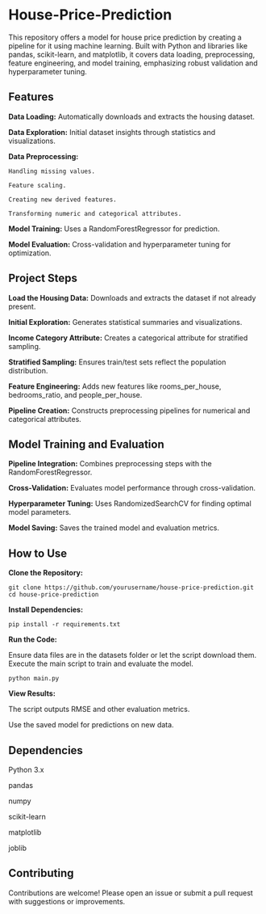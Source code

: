 # House-Price-Prediction
This repository offers a model for house price prediction by creating a pipeline for it using machine learning. Built with Python and libraries like pandas, scikit-learn, and matplotlib, it covers data loading, preprocessing, feature engineering, and model training, emphasizing robust validation and hyperparameter tuning.

## Features

**Data Loading:** Automatically downloads and extracts the housing dataset.

**Data Exploration:** Initial dataset insights through statistics and visualizations.

**Data Preprocessing:**

    Handling missing values.
    
    Feature scaling.
    
    Creating new derived features.
    
    Transforming numeric and categorical attributes.
    
**Model Training:** Uses a RandomForestRegressor for prediction.

**Model Evaluation:** Cross-validation and hyperparameter tuning for optimization.

## Project Steps
**Load the Housing Data:** Downloads and extracts the dataset if not already present.

**Initial Exploration:** Generates statistical summaries and visualizations.

**Income Category Attribute:** Creates a categorical attribute for stratified sampling.

**Stratified Sampling:** Ensures train/test sets reflect the population distribution.

**Feature Engineering:** Adds new features like rooms_per_house, bedrooms_ratio, and people_per_house.

**Pipeline Creation:** Constructs preprocessing pipelines for numerical and categorical attributes.

## Model Training and Evaluation

**Pipeline Integration:** Combines preprocessing steps with the RandomForestRegressor.

**Cross-Validation:** Evaluates model performance through cross-validation.

**Hyperparameter Tuning:** Uses RandomizedSearchCV for finding optimal model parameters.

**Model Saving:** Saves the trained model and evaluation metrics.

## How to Use

**Clone the Repository:**
   
    git clone https://github.com/yourusername/house-price-prediction.git
    cd house-price-prediction
    
**Install Dependencies:**

    pip install -r requirements.txt
    
**Run the Code:**

Ensure data files are in the datasets folder or let the script download them.
Execute the main script to train and evaluate the model.

    python main.py
    
**View Results:**

The script outputs RMSE and other evaluation metrics.

Use the saved model for predictions on new data.

## Dependencies

Python 3.x

pandas

numpy

scikit-learn

matplotlib

joblib

## Contributing

Contributions are welcome! Please open an issue or submit a pull request with suggestions or improvements.
